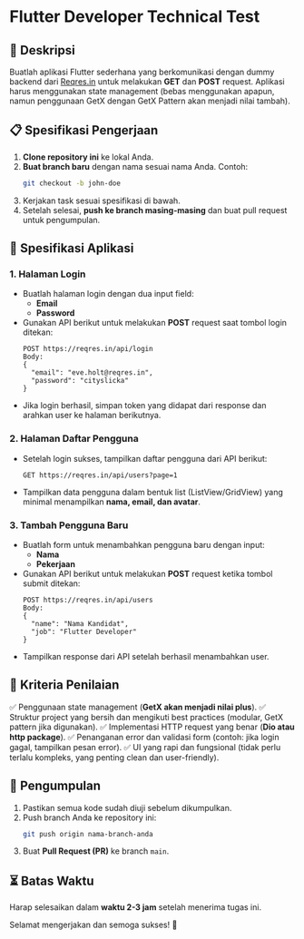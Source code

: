 # Flutter Developer Technical Test

## 📌 Deskripsi
Buatlah aplikasi Flutter sederhana yang berkomunikasi dengan dummy backend dari [Reqres.in](https://reqres.in/) untuk melakukan **GET** dan **POST** request. Aplikasi harus menggunakan state management (bebas menggunakan apapun, namun penggunaan GetX dengan GetX Pattern akan menjadi nilai tambah).

## 📋 Spesifikasi Pengerjaan
1. **Clone repository ini** ke lokal Anda.
2. **Buat branch baru** dengan nama sesuai nama Anda. Contoh:
   ```sh
   git checkout -b john-doe
   ```
3. Kerjakan task sesuai spesifikasi di bawah.
4. Setelah selesai, **push ke branch masing-masing** dan buat pull request untuk pengumpulan.

## 🚀 Spesifikasi Aplikasi

### 1. Halaman Login
- Buatlah halaman login dengan dua input field:
  - **Email**
  - **Password**
- Gunakan API berikut untuk melakukan **POST** request saat tombol login ditekan:
  ```
  POST https://reqres.in/api/login
  Body:
  {
    "email": "eve.holt@reqres.in",
    "password": "cityslicka"
  }
  ```
- Jika login berhasil, simpan token yang didapat dari response dan arahkan user ke halaman berikutnya.

### 2. Halaman Daftar Pengguna
- Setelah login sukses, tampilkan daftar pengguna dari API berikut:
  ```
  GET https://reqres.in/api/users?page=1
  ```
- Tampilkan data pengguna dalam bentuk list (ListView/GridView) yang minimal menampilkan **nama, email, dan avatar**.

### 3. Tambah Pengguna Baru
- Buatlah form untuk menambahkan pengguna baru dengan input:
  - **Nama**
  - **Pekerjaan**
- Gunakan API berikut untuk melakukan **POST** request ketika tombol submit ditekan:
  ```
  POST https://reqres.in/api/users
  Body:
  {
    "name": "Nama Kandidat",
    "job": "Flutter Developer"
  }
  ```
- Tampilkan response dari API setelah berhasil menambahkan user.

## 🎯 Kriteria Penilaian
✅ Penggunaan state management (**GetX akan menjadi nilai plus**).
✅ Struktur project yang bersih dan mengikuti best practices (modular, GetX pattern jika digunakan).
✅ Implementasi HTTP request yang benar (**Dio atau http package**).
✅ Penanganan error dan validasi form (contoh: jika login gagal, tampilkan pesan error).
✅ UI yang rapi dan fungsional (tidak perlu terlalu kompleks, yang penting clean dan user-friendly).

## 📌 Pengumpulan
1. Pastikan semua kode sudah diuji sebelum dikumpulkan.
2. Push branch Anda ke repository ini:
   ```sh
   git push origin nama-branch-anda
   ```
3. Buat **Pull Request (PR)** ke branch `main`.

## ⏳ Batas Waktu
Harap selesaikan dalam **waktu 2-3 jam** setelah menerima tugas ini.

Selamat mengerjakan dan semoga sukses! 🚀


